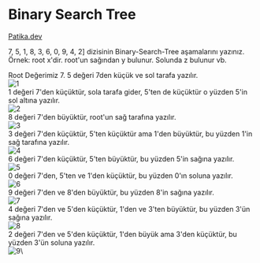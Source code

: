 # Binary Search Tree
[Patika.dev](http://patika.dev "Patika.dev")

7, 5, 1, 8, 3, 6, 0, 9, 4, 2] dizisinin Binary-Search-Tree aşamalarını yazınız.
Örnek: root x'dir. root'un sağından y bulunur. Solunda z bulunur vb.

Root Değerimiz 7.
5 değeri 7den küçük ve sol tarafa yazılır.\
![1](https://user-images.githubusercontent.com/80677672/196435154-7d6d7b60-fa30-4088-afed-1dd82632150a.png)\
1 değeri 7'den küçüktür, sola tarafa gider, 5'ten de küçüktür o yüzden 5'in sol altına yazılır.\
![2](https://user-images.githubusercontent.com/80677672/196435167-72a4aba6-b39b-4e44-b9a1-781a1b1af7ab.png)\
8 değeri 7'den büyüktür, root'un sağ tarafına yazılır.\
![3](https://user-images.githubusercontent.com/80677672/196435173-90cd363f-0d20-4995-ae66-19f2b49c90ad.png)\
3 değeri 7'den küçüktür, 5'ten küçüktür ama 1'den büyüktür, bu yüzden 1'in sağ tarafına yazılır.\
![4](https://user-images.githubusercontent.com/80677672/196435182-832a21de-0b06-480d-89c6-50aaf5648c8f.png)\
6 değeri 7'den küçüktür, 5'ten büyüktür, bu yüzden 5'in sağına yazılır.\
![5](https://user-images.githubusercontent.com/80677672/196435189-26834684-f82b-4ef8-8f39-da836fd7da18.png)\
0 değeri 7'den, 5'ten ve 1'den küçüktür, bu yüzden 0'ın soluna yazılır.\
![6](https://user-images.githubusercontent.com/80677672/196435199-b2067de9-0c5c-4b5b-a22b-751533d24af8.png)\
9 değeri 7'den ve 8'den büyüktür, bu yüzden 8'in sağına yazılır.\
![7](https://user-images.githubusercontent.com/80677672/196435210-bd8db4c0-1292-4074-88d9-cedab2ccd124.png)\
4 değeri 7'den ve 5'den küçüktür, 1'den ve 3'ten büyüktür, bu yüzden 3'ün sağına yazılır.\
![8](https://user-images.githubusercontent.com/80677672/196435214-1863101a-61aa-407a-a4b8-d61efff2d33d.png)\
2 değeri 7'den ve 5'den küçüktür, 1'den büyük ama 3'den küçüktür, bu yüzden 3'ün soluna yazılır.\
![9](https://user-images.githubusercontent.com/80677672/196435224-c0c1e302-8ac6-4c68-a3e6-2bdd6c55eb4e.png)\
